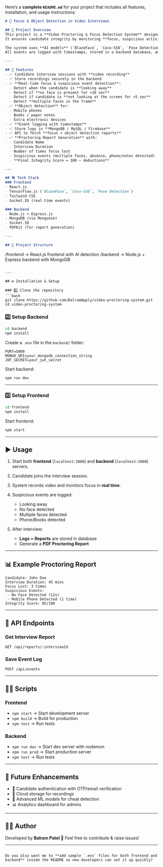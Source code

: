 Here’s a **complete `README.md`** for your project that includes all features, installation, and usage instructions:

```markdown
# 🎥 Focus & Object Detection in Video Interviews

## 📌 Project Overview
This project is a **Video Proctoring & Focus Detection System** designed for online interviews.  
It ensures candidate integrity by monitoring **focus, suspicious activities, and object detection** in real time.

The system uses **AI models** (`BlazeFace`, `Coco-SSD`, `Pose Detection`) to track candidate behavior and detect prohibited items such as **phones, books, or notes**.  
All events are logged with timestamps, stored in a backend database, and summarized in a **Proctoring Report**.

---

## 🚀 Features
- ✅ Candidate interview sessions with **video recording**
- ✅ Store recordings securely in the backend
- ✅ **Real-time focus & suspicious event detection**:
  - Detect when the candidate is **looking away**
  - Detect if **no face is present for >10 sec**
  - Detect if candidate is **not looking at the screen for >5 sec**
  - Detect **multiple faces in the frame**
- ✅ **Object detection** for:
  - Mobile phones  
  - Books / paper notes  
  - Extra electronic devices
- ✅ **Event logging with timestamps**
- ✅ Store logs in **MongoDB / MySQL / Firebase**
- ✅ API to fetch **focus + object detection reports**
- ✅ **Proctoring Report Generation** with:
  - Candidate Name
  - Interview Duration
  - Number of times focus lost
  - Suspicious events (multiple faces, absence, phone/notes detected)
  - **Final Integrity Score = 100 – deductions**

---

## 🛠️ Tech Stack
### Frontend
- React.js  
- TensorFlow.js (`BlazeFace`, `Coco-SSD`, `Pose Detection`)  
- Tailwind CSS  
- Socket.IO (real-time events)  

### Backend
- Node.js + Express.js  
- MongoDB (via Mongoose)  
- Socket.IO  
- PDFKit (for report generation)  

---

## 📂 Project Structure
```

/frontend   → React.js frontend with AI detection
/backend    → Node.js + Express backend with MongoDB

````

---

## ⚙️ Installation & Setup

### 1️⃣ Clone the repository
```bash
git clone https://github.com/BalramApply/video-proctoring-system.git
cd video-proctoring-system
````

### 2️⃣ Setup Backend

```bash
cd backend
npm install
```

Create a `.env` file in the `backend/` folder:

```env
PORT=5000
MONGO_URI=your_mongodb_connection_string
JWT_SECRET=your_jwt_secret
```

Start backend:

```bash
npm run dev
```

---

### 3️⃣ Setup Frontend

```bash
cd frontend
npm install
```

Start frontend:

```bash
npm start
```

---

## ▶️ Usage

1. Start both **frontend** (`localhost:3000`) and **backend** (`localhost:5000`) servers.
2. Candidate joins the interview session.
3. System records video and monitors focus in **real time**.
4. Suspicious events are logged:

   * Looking away
   * No face detected
   * Multiple faces detected
   * Phone/Books detected
5. After interview:

   * **Logs + Reports** are stored in database
   * Generate a **PDF Proctoring Report**

---

## 📊 Example Proctoring Report

```
Candidate: John Doe
Interview Duration: 45 mins
Focus Lost: 3 times
Suspicious Events:
 - No Face Detected (12s)
 - Mobile Phone Detected (1 time)
Integrity Score: 85/100
```

---

## 📡 API Endpoints

### Get Interview Report

```
GET /api/reports/:interviewId
```

### Save Event Log

```
POST /api/events
```

---

## 🧑‍💻 Scripts

### Frontend

* `npm start` → Start development server
* `npm build` → Build for production
* `npm test` → Run tests

### Backend

* `npm run dev` → Start dev server with nodemon
* `npm run prod` → Start production server
* `npm test` → Run tests

---

## 🔮 Future Enhancements

* 🔐 Candidate authentication with OTP/email verification
* 📡 Cloud storage for recordings
* 🤖 Advanced ML models for cheat detection
* 📊 Analytics dashboard for admins

---

## 👨‍💻 Author

Developed by **Balram Patel** 🚀
Feel free to contribute & raise issues!

---

```

Do you also want me to **add sample `.env` files for both frontend and backend** inside the README so new developers can set it up quickly?
```
